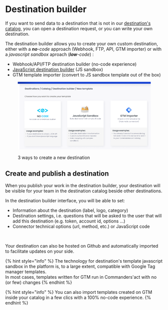 # Destination builder

If you want to send data to a destination that is not in our [destination's catalog](../destinations-catalog/), you can open a destination request, or you can write your own destination.

The destination builder allows you to create your own custom destination, either with a _**no**-code_ approach (Webhook, FTP, API, GTM importer) or with a _javascript sandbox_ aproach (_**low**-code_) :

* Webhook/API/FTP destination builder (no-code experience)
* [JavaScript destination builder](javascript-destination-builder/) (JS sandbox)
* GTM template importer (convert to JS sandbox template out of the box)

<figure><img src="../../../.gitbook/assets/image (21).png" alt=""><figcaption><p>3 ways to create a new destination</p></figcaption></figure>

## Create and publish a destination

When you publish your work in the destination builder, your destination will be visible for your team in the destination catalog beside other destinations.

In the destination builder interface, you will be able to set:

* Information about the destination (label, logo, category)
* Destination settings, i.e. questions that will be asked to the user that will add this destination (e.g. token, account id, options ...)
* Connector technical options (url, method, etc.) or JavaScript code

<figure><img src="../../../.gitbook/assets/Capture d’écran 2023-02-21 à 15.03.31.png" alt=""><figcaption></figcaption></figure>

Your destination can also be hosted on Github and automatically imported to facilitate updates on your side.

{% hint style="info" %}
The technology for destination's template javascript sandbox in the platform is, to a large extent, compatible with Google Tag manager templates. \
In most cases, templates written for GTM run in Commanders'act with no (or few) changes
{% endhint %}

{% hint style="info" %}
You can also import templates created on GTM inside your catalog in a few clics with a 100% no-code experience.
{% endhint %}
